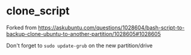 # clone_script

Forked from https://askubuntu.com/questions/1028604/bash-script-to-backup-clone-ubuntu-to-another-partition/1028605#1028605

Don't forget to ````sudo update-grub```` on the new partition/drive
